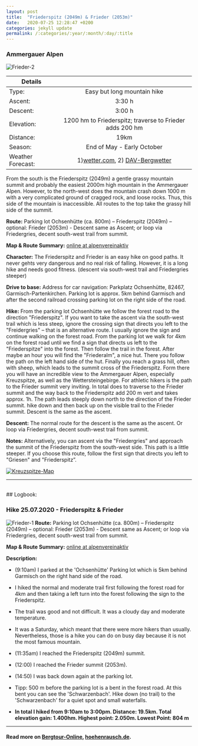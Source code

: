 ```yaml
---
layout: post
title:  "Friederspitz (2049m) & Frieder (2053m)"
date:   2020-07-25 12:28:47 +0200
categories: jekyll update
permalink: /:categories/:year/:month/:day/:title
---
```

### Ammergauer Alpen
![Frieder-2](/hikingblog.github.io/assets/img/hiking/Frieder-2)



| Details       |               |
| ------------- |:-------------:|
| Type:         | Easy but long mountain hike |
| Ascent:       | 3:30 h        |
| Descent:      | 3:00 h        |
| Elevation:    | 1200 hm to Friederspitz; traverse to Frieder adds 200 hm |
| Distance:     | 19km      |
| Season:       | End of May - Early October |
| Weather Forecast:   | 1)[wetter.com](https://www.wetter.com/deutschland/garmisch-partenkirchen/DE0003244.html),  2) [DAV-Bergwetter](https://www.alpenverein.de/DAV-Services/Bergwetter/Allgaeu-Karwendel-Ammergau-Zugspitze-Arlberg)|

From the south is the Friederspitz (2049m) a gentle grassy mountain summit and probably the easiest 2000m high mountain in the Ammergauer Alpen. However, to the north-west does the mountain crash down 1000 m with a very complicated ground of cragged rock, and loose rocks. Thus, this side of the mountain is inaccessible. All routes to the top take the grassy hill side of the summit. 

**Route:**
Parking lot Ochsenhütte (ca. 800m) – Friederspitz (2049m) – optional: Frieder (2053m) - Descent same as Ascent; or loop via Friedergries, decent south-west trail from summit.

**Map & Route Summary:**   [online at alpenvereinaktiv](https://www.alpenvereinaktiv.com/de/tour/friederspitz-frieder-am-2020-07-25/179806664/?share=%7Eznof9uop%244ossrgia)

**Character:** The Friederspitz and Frieder is an easy hike on good paths. It never gehts very dangerous and no real risk of falling. However, it is a long hike and needs good fitness. (descent via south-west trail and Friedergries steeper)

**Drive to base:**
Address for car navigation: Parkplatz Ochsenhütte, 82467, Garmisch-Partenkirchen. Parking lot is approx. 5km behind Garmisch and after the second railroad crossing parking lot on the right side of the road.

**Hike:**
From the parking lot Ochsenhütte we follow the forest road to the direction "Friederspitz". If you want to take the ascent via the south-west trail which is less steep, ignore the crossing sign that directs you left to the "Freidergries" – that is an alternative route. I usually ignore the sign and continue walking on the forest road. From the parking lot we walk for 4km on the forest road until we find a sign that directs us left to the "Friederspitze" into the forest. Then follow the trail in the forest. After maybe an hour you will find the "Friederalm", a nice hut. There you follow the path on the left hand side of the hut. Finally you reach a grass hill, often with sheep, which leads to the summit cross of the Friederspitz. Form there you will have an incredible view to the Ammergauer Alpen, especially Kreuzspitze, as well as the Wettersteingebirge.
For athletic hikers is the path to the Frieder summit very inviting. In total does to traverse to the Frieder summit and the way back to the Friederspitz add 200 m vert and takes approx. 1h. The path leads steeply down north to the direction of the Frieder summit. hike down and then back up on the visible trail to the Frieder summit. Descent is the same as the ascent.

**Descent:**
The normal route for the descent is the same as the ascent. Or loop via Friedergries, decent south-west trail from summit.

**Notes:**
Alternatively, you can ascent via the "Friedergries" and approach the summit of the Friederspitz from the south-west side. This path is a little steeper. If you choose this route, follow the first sign that directs you left to "Griesen" and "Friederspitz”.


[![Kreuzspitze-Map](/hikingblog.github.io/assets/img/hiking/Frieder-map-1)](https://www.alpenvereinaktiv.com/de/tour/friederspitz-frieder-am-2020-07-25/179806664/?share=%7Eznof9uop%244ossrgia)

-------
<br>
## Logbook:

### Hike 25.07.2020 - Friederspitz & Frieder
![Frieder-1](/hikingblog.github.io/assets/img/hiking/Frieder-1)
**Route:**  Parking lot Ochsenhütte (ca. 800m) – Friederspitz (2049m) – optional: Frieder (2053m) - Descent same as Ascent; or loop via Friedergries, decent south-west trail from summit.


**Map & Route Summary:**   [online at alpenvereinaktiv](https://www.alpenvereinaktiv.com/de/tour/friederspitz-frieder-am-2020-07-25/179806664/?share=%7Eznof9uop%244ossrgia)

**Description:**
- (9:10am) I parked at the 'Ochsenhütte' Parking lot which is 5km behind Garmisch on the right hand side of the road.
- I hiked the normal and moderate trail first following the forest road for 4km and then taking a left turn into the forest following the sign to the Friederspitz.
- The trail was good and not difficult. It was a cloudy day and moderate temperature.
- It was a Saturday, which meant that there were more hikers than usually. Nevertheless, those is a hike you can do on busy day because it is not the most famous mountain.
- (11:35am) I reached the Friederspitz (2049m) summit.
- (12:00) I reached the Frieder summit (2053m).
- (14:50) I was back down again at the parking lot.
- Tipp: 500 m before the parking lot is a bent in the forest road. At this bent you can see the 'Schwarzenbach'. Hike down (no trail) to the 'Schwarzenbach' for a quiet spot and small waterfalls.

- **In total I hiked from 9:10am to 3:00pm. Distance: 19.5km. Total elevation gain: 1.400hm. Highest point: 2.050m. Lowest Point: 804 m**

---

#### Read more on [Bergtour-Online](https://www.bergtour-online.de/bergtouren/bergwanderungen/leicht/friederspitz-frieder/), [hoehenrausch.de](https://www.hoehenrausch.de/berge/frieder/).
